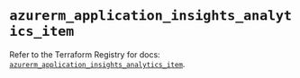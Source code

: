 # `azurerm_application_insights_analytics_item`

Refer to the Terraform Registry for docs: [`azurerm_application_insights_analytics_item`](https://registry.terraform.io/providers/hashicorp/azurerm/4.17.0/docs/resources/application_insights_analytics_item).
